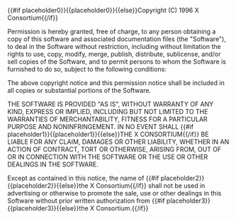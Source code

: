{{#if placeholder0}}{{placeholder0}}{{else}}Copyright (C) 1996 X Consortium{{/if}}

Permission is hereby granted, free of charge, to any person obtaining a copy of this software and associated documentation files (the &quot;Software&quot;), to deal in the Software without restriction, including without limitation the rights to use, copy, modify, merge, publish, distribute, sublicense, and/or sell copies of the Software, and to permit persons to whom the Software is furnished to do so, subject to the following conditions:

The above copyright notice and this permission notice shall be included in all copies or substantial portions of the Software.

THE SOFTWARE IS PROVIDED &quot;AS IS&quot;, WITHOUT WARRANTY OF ANY KIND, EXPRESS OR IMPLIED, INCLUDING BUT NOT LIMITED TO THE WARRANTIES OF MERCHANTABILITY, FITNESS FOR A PARTICULAR PURPOSE AND NONINFRINGEMENT. IN NO EVENT SHALL {{#if placeholder1}}{{placeholder1}}{{else}}THE X CONSORTIUM{{/if}} BE LIABLE FOR ANY CLAIM, DAMAGES OR OTHER LIABILITY, WHETHER IN AN ACTION OF CONTRACT, TORT OR OTHERWISE, ARISING FROM, OUT OF OR IN CONNECTION WITH THE SOFTWARE OR THE USE OR OTHER DEALINGS IN THE SOFTWARE.

Except as contained in this notice, the name of {{#if placeholder2}}{{placeholder2}}{{else}}the X Consortium{{/if}} shall not be used in advertising or otherwise to promote the sale, use or other dealings in this Software without prior written authorization from {{#if placeholder3}}{{placeholder3}}{{else}}the X Consortium.{{/if}}